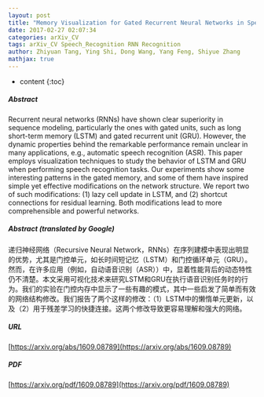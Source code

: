 ```yaml
---
layout: post
title: "Memory Visualization for Gated Recurrent Neural Networks in Speech Recognition"
date: 2017-02-27 02:07:34
categories: arXiv_CV
tags: arXiv_CV Speech_Recognition RNN Recognition
author: Zhiyuan Tang, Ying Shi, Dong Wang, Yang Feng, Shiyue Zhang
mathjax: true
---
```


* content
{:toc}

##### Abstract
Recurrent neural networks (RNNs) have shown clear superiority in sequence modeling, particularly the ones with gated units, such as long short-term memory (LSTM) and gated recurrent unit (GRU). However, the dynamic properties behind the remarkable performance remain unclear in many applications, e.g., automatic speech recognition (ASR). This paper employs visualization techniques to study the behavior of LSTM and GRU when performing speech recognition tasks. Our experiments show some interesting patterns in the gated memory, and some of them have inspired simple yet effective modifications on the network structure. We report two of such modifications: (1) lazy cell update in LSTM, and (2) shortcut connections for residual learning. Both modifications lead to more comprehensible and powerful networks.

##### Abstract (translated by Google)
递归神经网络（Recursive Neural Network，RNNs）在序列建模中表现出明显的优势，尤其是门控单元，如长时间短记忆（LSTM）和门控循环单元（GRU）。然而，在许多应用（例如，自动语音识别（ASR））中，显着性能背后的动态特性仍不清楚。本文采用可视化技术来研究LSTM和GRU在执行语音识别任务时的行为。我们的实验在门控内存中显示了一些有趣的模式，其中一些启发了简单而有效的网络结构修改。我们报告了两个这样的修改：（1）LSTM中的懒惰单元更新，以及（2）用于残差学习的快捷连接。这两个修改导致更容易理解和强大的网络。

##### URL
[https://arxiv.org/abs/1609.08789](https://arxiv.org/abs/1609.08789)

##### PDF
[https://arxiv.org/pdf/1609.08789](https://arxiv.org/pdf/1609.08789)

